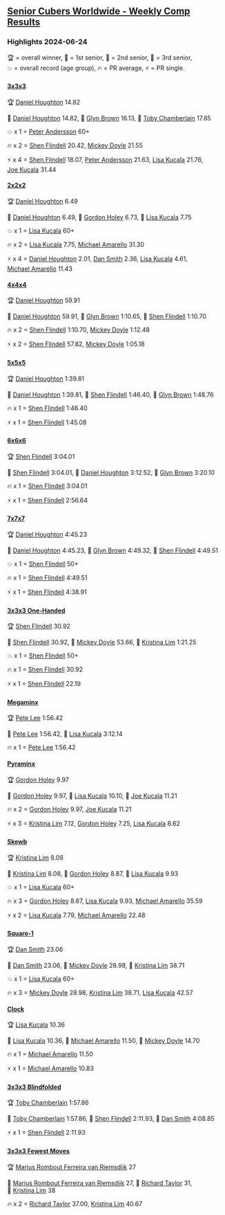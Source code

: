 <style>table {white-space: nowrap;}</style>
<link rel="stylesheet" type="text/css" href="/scw-comp/css/flags.css" />

## [Senior Cubers Worldwide - Weekly Comp Results](/scw-comp/results/)
### Highlights 2024-06-24

<span style="white-space: nowrap;">🏆 = overall winner</span>, <span style="white-space: nowrap;">🥇 = 1st senior</span>, <span style="white-space: nowrap;">🥈 = 2nd senior</span>, <span style="white-space: nowrap;">🥉 = 3rd senior</span>, <span style="white-space: nowrap;">💥 = overall record (age group)</span>, <span style="white-space: nowrap;">🔥 = PR average</span>, <span style="white-space: nowrap;">⚡ = PR single</span>.

#### [3x3x3](333.md)

<span style="white-space: nowrap;">🏆 [Daniel Houghton](../../persons/daniel_houghton/333.md) 14.82</span>

<span style="white-space: nowrap;">🥇 [Daniel Houghton](../../persons/daniel_houghton/333.md) 14.82</span>, <span style="white-space: nowrap;">🥈 [Glyn Brown](../../persons/glyn_brown/333.md) 16.13</span>, <span style="white-space: nowrap;">🥉 [Toby Chamberlain](../../persons/toby_chamberlain/333.md) 17.85</span>

💥 x 1 = <span style="white-space: nowrap;">[Peter Andersson](../../persons/peter_andersson/333.md) 60+</span>

🔥 x 2 = <span style="white-space: nowrap;">[Shen Flindell](../../persons/shen_flindell/333.md) 20.42</span>, <span style="white-space: nowrap;">[Mickey Doyle](../../persons/mickey_doyle/333.md) 21.55</span>

⚡ x 4 = <span style="white-space: nowrap;">[Shen Flindell](../../persons/shen_flindell/333.md) 18.07</span>, <span style="white-space: nowrap;">[Peter Andersson](../../persons/peter_andersson/333.md) 21.63</span>, <span style="white-space: nowrap;">[Lisa Kucala](../../persons/lisa_kucala/333.md) 21.76</span>, <span style="white-space: nowrap;">[Joe Kucala](../../persons/joe_kucala/333.md) 31.44</span>

#### [2x2x2](222.md)

<span style="white-space: nowrap;">🏆 [Daniel Houghton](../../persons/daniel_houghton/222.md) 6.49</span>

<span style="white-space: nowrap;">🥇 [Daniel Houghton](../../persons/daniel_houghton/222.md) 6.49</span>, <span style="white-space: nowrap;">🥈 [Gordon Holey](../../persons/gordon_holey/222.md) 6.73</span>, <span style="white-space: nowrap;">🥉 [Lisa Kucala](../../persons/lisa_kucala/222.md) 7.75</span>

💥 x 1 = <span style="white-space: nowrap;">[Lisa Kucala](../../persons/lisa_kucala/222.md) 60+</span>

🔥 x 2 = <span style="white-space: nowrap;">[Lisa Kucala](../../persons/lisa_kucala/222.md) 7.75</span>, <span style="white-space: nowrap;">[Michael Amarello](../../persons/michael_amarello/222.md) 31.30</span>

⚡ x 4 = <span style="white-space: nowrap;">[Daniel Houghton](../../persons/daniel_houghton/222.md) 2.01</span>, <span style="white-space: nowrap;">[Dan Smith](../../persons/dan_smith/222.md) 2.36</span>, <span style="white-space: nowrap;">[Lisa Kucala](../../persons/lisa_kucala/222.md) 4.61</span>, <span style="white-space: nowrap;">[Michael Amarello](../../persons/michael_amarello/222.md) 11.43</span>

#### [4x4x4](444.md)

<span style="white-space: nowrap;">🏆 [Daniel Houghton](../../persons/daniel_houghton/444.md) 59.91</span>

<span style="white-space: nowrap;">🥇 [Daniel Houghton](../../persons/daniel_houghton/444.md) 59.91</span>, <span style="white-space: nowrap;">🥈 [Glyn Brown](../../persons/glyn_brown/444.md) 1:10.65</span>, <span style="white-space: nowrap;">🥉 [Shen Flindell](../../persons/shen_flindell/444.md) 1:10.70</span>

🔥 x 2 = <span style="white-space: nowrap;">[Shen Flindell](../../persons/shen_flindell/444.md) 1:10.70</span>, <span style="white-space: nowrap;">[Mickey Doyle](../../persons/mickey_doyle/444.md) 1:12.48</span>

⚡ x 2 = <span style="white-space: nowrap;">[Shen Flindell](../../persons/shen_flindell/444.md) 57.82</span>, <span style="white-space: nowrap;">[Mickey Doyle](../../persons/mickey_doyle/444.md) 1:05.18</span>

#### [5x5x5](555.md)

<span style="white-space: nowrap;">🏆 [Daniel Houghton](../../persons/daniel_houghton/555.md) 1:39.81</span>

<span style="white-space: nowrap;">🥇 [Daniel Houghton](../../persons/daniel_houghton/555.md) 1:39.81</span>, <span style="white-space: nowrap;">🥈 [Shen Flindell](../../persons/shen_flindell/555.md) 1:46.40</span>, <span style="white-space: nowrap;">🥉 [Glyn Brown](../../persons/glyn_brown/555.md) 1:48.76</span>

🔥 x 1 = <span style="white-space: nowrap;">[Shen Flindell](../../persons/shen_flindell/555.md) 1:46.40</span>

⚡ x 1 = <span style="white-space: nowrap;">[Shen Flindell](../../persons/shen_flindell/555.md) 1:45.08</span>

#### [6x6x6](666.md)

<span style="white-space: nowrap;">🏆 [Shen Flindell](../../persons/shen_flindell/666.md) 3:04.01</span>

<span style="white-space: nowrap;">🥇 [Shen Flindell](../../persons/shen_flindell/666.md) 3:04.01</span>, <span style="white-space: nowrap;">🥈 [Daniel Houghton](../../persons/daniel_houghton/666.md) 3:12.52</span>, <span style="white-space: nowrap;">🥉 [Glyn Brown](../../persons/glyn_brown/666.md) 3:20.10</span>

🔥 x 1 = <span style="white-space: nowrap;">[Shen Flindell](../../persons/shen_flindell/666.md) 3:04.01</span>

⚡ x 1 = <span style="white-space: nowrap;">[Shen Flindell](../../persons/shen_flindell/666.md) 2:56.64</span>

#### [7x7x7](777.md)

<span style="white-space: nowrap;">🏆 [Daniel Houghton](../../persons/daniel_houghton/777.md) 4:45.23</span>

<span style="white-space: nowrap;">🥇 [Daniel Houghton](../../persons/daniel_houghton/777.md) 4:45.23</span>, <span style="white-space: nowrap;">🥈 [Glyn Brown](../../persons/glyn_brown/777.md) 4:49.32</span>, <span style="white-space: nowrap;">🥉 [Shen Flindell](../../persons/shen_flindell/777.md) 4:49.51</span>

💥 x 1 = <span style="white-space: nowrap;">[Shen Flindell](../../persons/shen_flindell/777.md) 50+</span>

🔥 x 1 = <span style="white-space: nowrap;">[Shen Flindell](../../persons/shen_flindell/777.md) 4:49.51</span>

⚡ x 1 = <span style="white-space: nowrap;">[Shen Flindell](../../persons/shen_flindell/777.md) 4:38.91</span>

#### [3x3x3 One-Handed](333oh.md)

<span style="white-space: nowrap;">🏆 [Shen Flindell](../../persons/shen_flindell/333oh.md) 30.92</span>

<span style="white-space: nowrap;">🥇 [Shen Flindell](../../persons/shen_flindell/333oh.md) 30.92</span>, <span style="white-space: nowrap;">🥈 [Mickey Doyle](../../persons/mickey_doyle/333oh.md) 53.66</span>, <span style="white-space: nowrap;">🥉 [Kristina Lim](../../persons/kristina_lim/333oh.md) 1:21.25</span>

💥 x 1 = <span style="white-space: nowrap;">[Shen Flindell](../../persons/shen_flindell/333oh.md) 50+</span>

🔥 x 1 = <span style="white-space: nowrap;">[Shen Flindell](../../persons/shen_flindell/333oh.md) 30.92</span>

⚡ x 1 = <span style="white-space: nowrap;">[Shen Flindell](../../persons/shen_flindell/333oh.md) 22.19</span>

#### [Megaminx](minx.md)

<span style="white-space: nowrap;">🏆 [Pete Lee](../../persons/pete_lee/minx.md) 1:56.42</span>

<span style="white-space: nowrap;">🥇 [Pete Lee](../../persons/pete_lee/minx.md) 1:56.42</span>, <span style="white-space: nowrap;">🥈 [Lisa Kucala](../../persons/lisa_kucala/minx.md) 3:12.14</span>

🔥 x 1 = <span style="white-space: nowrap;">[Pete Lee](../../persons/pete_lee/minx.md) 1:56.42</span>

#### [Pyraminx](pyram.md)

<span style="white-space: nowrap;">🏆 [Gordon Holey](../../persons/gordon_holey/pyram.md) 9.97</span>

<span style="white-space: nowrap;">🥇 [Gordon Holey](../../persons/gordon_holey/pyram.md) 9.97</span>, <span style="white-space: nowrap;">🥈 [Lisa Kucala](../../persons/lisa_kucala/pyram.md) 10.10</span>, <span style="white-space: nowrap;">🥉 [Joe Kucala](../../persons/joe_kucala/pyram.md) 11.21</span>

🔥 x 2 = <span style="white-space: nowrap;">[Gordon Holey](../../persons/gordon_holey/pyram.md) 9.97</span>, <span style="white-space: nowrap;">[Joe Kucala](../../persons/joe_kucala/pyram.md) 11.21</span>

⚡ x 3 = <span style="white-space: nowrap;">[Kristina Lim](../../persons/kristina_lim/pyram.md) 7.12</span>, <span style="white-space: nowrap;">[Gordon Holey](../../persons/gordon_holey/pyram.md) 7.25</span>, <span style="white-space: nowrap;">[Lisa Kucala](../../persons/lisa_kucala/pyram.md) 8.62</span>

#### [Skewb](skewb.md)

<span style="white-space: nowrap;">🏆 [Kristina Lim](../../persons/kristina_lim/skewb.md) 8.08</span>

<span style="white-space: nowrap;">🥇 [Kristina Lim](../../persons/kristina_lim/skewb.md) 8.08</span>, <span style="white-space: nowrap;">🥈 [Gordon Holey](../../persons/gordon_holey/skewb.md) 8.87</span>, <span style="white-space: nowrap;">🥉 [Lisa Kucala](../../persons/lisa_kucala/skewb.md) 9.93</span>

💥 x 1 = <span style="white-space: nowrap;">[Lisa Kucala](../../persons/lisa_kucala/skewb.md) 60+</span>

🔥 x 3 = <span style="white-space: nowrap;">[Gordon Holey](../../persons/gordon_holey/skewb.md) 8.87</span>, <span style="white-space: nowrap;">[Lisa Kucala](../../persons/lisa_kucala/skewb.md) 9.93</span>, <span style="white-space: nowrap;">[Michael Amarello](../../persons/michael_amarello/skewb.md) 35.59</span>

⚡ x 2 = <span style="white-space: nowrap;">[Lisa Kucala](../../persons/lisa_kucala/skewb.md) 7.79</span>, <span style="white-space: nowrap;">[Michael Amarello](../../persons/michael_amarello/skewb.md) 22.48</span>

#### [Square-1](sq1.md)

<span style="white-space: nowrap;">🏆 [Dan Smith](../../persons/dan_smith/sq1.md) 23.06</span>

<span style="white-space: nowrap;">🥇 [Dan Smith](../../persons/dan_smith/sq1.md) 23.06</span>, <span style="white-space: nowrap;">🥈 [Mickey Doyle](../../persons/mickey_doyle/sq1.md) 28.98</span>, <span style="white-space: nowrap;">🥉 [Kristina Lim](../../persons/kristina_lim/sq1.md) 38.71</span>

💥 x 1 = <span style="white-space: nowrap;">[Lisa Kucala](../../persons/lisa_kucala/sq1.md) 60+</span>

🔥 x 3 = <span style="white-space: nowrap;">[Mickey Doyle](../../persons/mickey_doyle/sq1.md) 28.98</span>, <span style="white-space: nowrap;">[Kristina Lim](../../persons/kristina_lim/sq1.md) 38.71</span>, <span style="white-space: nowrap;">[Lisa Kucala](../../persons/lisa_kucala/sq1.md) 42.57</span>

#### [Clock](clock.md)

<span style="white-space: nowrap;">🏆 [Lisa Kucala](../../persons/lisa_kucala/clock.md) 10.36</span>

<span style="white-space: nowrap;">🥇 [Lisa Kucala](../../persons/lisa_kucala/clock.md) 10.36</span>, <span style="white-space: nowrap;">🥈 [Michael Amarello](../../persons/michael_amarello/clock.md) 11.50</span>, <span style="white-space: nowrap;">🥉 [Mickey Doyle](../../persons/mickey_doyle/clock.md) 14.70</span>

🔥 x 1 = <span style="white-space: nowrap;">[Michael Amarello](../../persons/michael_amarello/clock.md) 11.50</span>

⚡ x 1 = <span style="white-space: nowrap;">[Michael Amarello](../../persons/michael_amarello/clock.md) 10.83</span>

#### [3x3x3 Blindfolded](333bf.md)

<span style="white-space: nowrap;">🏆 [Toby Chamberlain](../../persons/toby_chamberlain/333bf.md) 1:57.86</span>

<span style="white-space: nowrap;">🥇 [Toby Chamberlain](../../persons/toby_chamberlain/333bf.md) 1:57.86</span>, <span style="white-space: nowrap;">🥈 [Shen Flindell](../../persons/shen_flindell/333bf.md) 2:11.93</span>, <span style="white-space: nowrap;">🥉 [Dan Smith](../../persons/dan_smith/333bf.md) 4:08.85</span>

⚡ x 1 = <span style="white-space: nowrap;">[Shen Flindell](../../persons/shen_flindell/333bf.md) 2:11.93</span>

#### [3x3x3 Fewest Moves](333fm.md)

<span style="white-space: nowrap;">🏆 [Marius Rombout Ferreira van Riemsdijk](../../persons/marius_rombout_ferreira_van_riemsdijk/333fm.md) 27</span>

<span style="white-space: nowrap;">🥇 [Marius Rombout Ferreira van Riemsdijk](../../persons/marius_rombout_ferreira_van_riemsdijk/333fm.md) 27</span>, <span style="white-space: nowrap;">🥈 [Richard Taylor](../../persons/richard_taylor/333fm.md) 31</span>, <span style="white-space: nowrap;">🥉 [Kristina Lim](../../persons/kristina_lim/333fm.md) 38</span>

🔥 x 2 = <span style="white-space: nowrap;">[Richard Taylor](../../persons/richard_taylor/333fm.md) 37.00</span>, <span style="white-space: nowrap;">[Kristina Lim](../../persons/kristina_lim/333fm.md) 40.67</span>


<!-- Global site tag (gtag.js) - Google Analytics -->
<script async src="https://www.googletagmanager.com/gtag/js?id=UA-86348435-3"></script>
<script>window.dataLayer = window.dataLayer || []; function gtag() {dataLayer.push(arguments);} gtag('js', new Date()); gtag('config', 'UA-86348435-3');</script>
